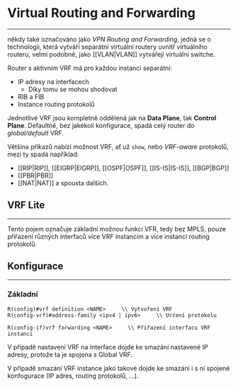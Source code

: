 # Virtual Routing and Forwarding
---

někdy také označováno jako *VPN Routing and Forwarding*, jedná se o technologii, která vytváří separátní virtuální routery uvnitř virtuálního routeru, velmi podobně, jako [[VLAN|VLAN]] vytvářejí virtuální switche.

Router s aktivním VRF má pro každou instanci separátní:
- IP adresy na interfacech
	- Díky tomu se mohou shodovat
- RIB a FIB
- Instance routing protokolů

Jednotlivé VRF jsou kompletně oddělená jak na **Data Plane**, tak **Control Plane**.
Defaultně, bez jakékoli konfigurace, spadá celý router do *global/default* VRF.

Většina příkazů nabízí možnost VRF, ať už `show`, nebo *VRF-aware* protokolů, mezi ty spadá například:
- [[RIP|RIP]], [[EIGRP|EIGRP]], [[OSPF|OSPF]], [[IS-IS|IS-IS]], [[BGP|BGP]]
- [[PBR|PBR]]
- [[NAT|NAT]]
a spousta dalších.

## VRF Lite
---

Tento pojem označuje základní možnou funkci VFR, tedy bez MPLS, pouze přiřazení různých interfaců více VRF instancím a více instancí routing protokolů.

## Konfigurace
---

### Základní

```
R(config)#vrf definition <NAME>     \\ Vytvoření VRF
R(config-vrf)#address-family <ipv4 | ipv6>     \\ Určení protokolu
```

```
R(config-if)vrf forwarding <NAME>     \\ Přiřazení interfacu VRF instanci
```

V případě nastavení VRF na interface dojde ke smazání nastavené IP adresy, protože ta je spojena s Global VRF.

V případě smazání VRF instance jako takové dojde ke smazání i s ní spojené konfogurace (IP adres, routing protokolů, ...).